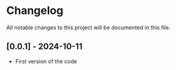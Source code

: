 # Changelog

All notable changes to this project will be documented in this file.

## [0.0.1] - 2024-10-11

- First version of the code
